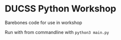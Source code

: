 # DUCSS Python Workshop
Barebones code for use in workshop

Run with from commandline with `python3 main.py`
